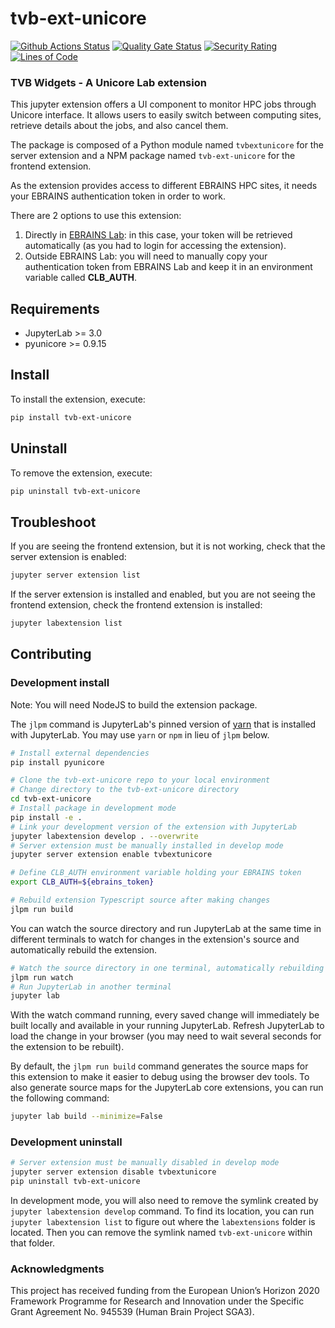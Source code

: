 # tvb-ext-unicore

[![Github Actions Status](https://github.com/the-virtual-brain/tvb-ext-unicore/workflows/Build/badge.svg)](https://github.com/the-virtual-brain/tvb-ext-unicore/actions/workflows/build.yml) [![Quality Gate Status](https://sonarcloud.io/api/project_badges/measure?project=the-virtual-brain_tvb-ext-unicore&metric=alert_status)](https://sonarcloud.io/summary/new_code?id=the-virtual-brain_tvb-ext-unicore) [![Security Rating](https://sonarcloud.io/api/project_badges/measure?project=the-virtual-brain_tvb-ext-unicore&metric=security_rating)](https://sonarcloud.io/summary/new_code?id=the-virtual-brain_tvb-ext-unicore)
 [![Lines of Code](https://sonarcloud.io/api/project_badges/measure?project=the-virtual-brain_tvb-ext-unicore&metric=ncloc)](https://sonarcloud.io/summary/new_code?id=the-virtual-brain_tvb-ext-unicore)


### TVB Widgets - A Unicore Lab extension

This jupyter extension offers a UI component to monitor HPC jobs through Unicore interface. It allows users 
to easily switch between computing sites, retrieve details about the jobs, 
and also cancel them.

The package is composed of a Python module named `tvbextunicore`
for the server extension and a NPM package named `tvb-ext-unicore`
for the frontend extension.

As the extension provides access to different EBRAINS HPC sites, it needs 
your EBRAINS authentication token in order to work.

There are 2 options to use this extension:

1. Directly in [EBRAINS Lab](https://lab.ebrains.eu/): in this case, your token 
will be retrieved automatically (as you had to login for accessing the extension).
2. Outside EBRAINS Lab: you will need to manually copy your authentication token from 
EBRAINS Lab and keep it in an environment variable called **CLB_AUTH**.

## Requirements

* JupyterLab >= 3.0
* pyunicore >= 0.9.15

## Install

To install the extension, execute:

```bash
pip install tvb-ext-unicore
```

## Uninstall

To remove the extension, execute:

```bash
pip uninstall tvb-ext-unicore
```


## Troubleshoot

If you are seeing the frontend extension, but it is not working, check
that the server extension is enabled:

```bash
jupyter server extension list
```

If the server extension is installed and enabled, but you are not seeing
the frontend extension, check the frontend extension is installed:

```bash
jupyter labextension list
```


## Contributing

### Development install

Note: You will need NodeJS to build the extension package.

The `jlpm` command is JupyterLab's pinned version of
[yarn](https://yarnpkg.com/) that is installed with JupyterLab. You may use
`yarn` or `npm` in lieu of `jlpm` below.

```bash
# Install external dependencies
pip install pyunicore

# Clone the tvb-ext-unicore repo to your local environment
# Change directory to the tvb-ext-unicore directory
cd tvb-ext-unicore
# Install package in development mode
pip install -e .
# Link your development version of the extension with JupyterLab
jupyter labextension develop . --overwrite
# Server extension must be manually installed in develop mode
jupyter server extension enable tvbextunicore

# Define CLB_AUTH environment variable holding your EBRAINS token
export CLB_AUTH=${ebrains_token}

# Rebuild extension Typescript source after making changes
jlpm run build
```

You can watch the source directory and run JupyterLab at the same time in different terminals to watch for changes in the extension's source and automatically rebuild the extension.

```bash
# Watch the source directory in one terminal, automatically rebuilding when needed
jlpm run watch
# Run JupyterLab in another terminal
jupyter lab
```

With the watch command running, every saved change will immediately be built locally and available in your running JupyterLab. Refresh JupyterLab to load the change in your browser (you may need to wait several seconds for the extension to be rebuilt).

By default, the `jlpm run build` command generates the source maps for this extension to make it easier to debug using the browser dev tools. To also generate source maps for the JupyterLab core extensions, you can run the following command:

```bash
jupyter lab build --minimize=False
```

### Development uninstall

```bash
# Server extension must be manually disabled in develop mode
jupyter server extension disable tvbextunicore
pip uninstall tvb-ext-unicore
```

In development mode, you will also need to remove the symlink created by `jupyter labextension develop`
command. To find its location, you can run `jupyter labextension list` to figure out where the `labextensions`
folder is located. Then you can remove the symlink named `tvb-ext-unicore` within that folder.

### Acknowledgments

This project has received funding from the European Union’s Horizon 2020 Framework Programme for Research and Innovation under the Specific Grant Agreement No. 945539 (Human Brain Project SGA3).
